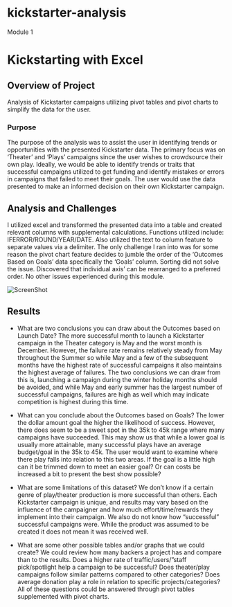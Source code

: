 # kickstarter-analysis

Module 1

# Kickstarting with Excel

## Overview of Project

Analysis of Kickstarter campaigns utilizing pivot tables and pivot charts to simplify the data for the user.

### Purpose

The purpose of the analysis was to assist the user in identifying trends or opportunities with the presented Kickstarter data. The primary focus was on ‘Theater’ and ‘Plays’ campaigns since the user wishes to crowdsource their own play. Ideally, we would be able to identify trends or traits that successful campaigns utilized to get funding and identify mistakes or errors in campaigns that failed to meet their goals. The user would use the data presented to make an informed decision on their own Kickstarter campaign.

## Analysis and Challenges

I utilized excel and transformed the presented data into a table and created relevant columns with supplemental calculations. Functions utilized include: IFERROR/ROUND/YEAR/DATE. Also utilized the text to column feature to separate values via a delimiter. The only challenge I ran into was for some reason the pivot chart feature decides to jumble the order of the ‘Outcomes Based on Goals’ data specifically the ‘Goals’ column. Sorting did not solve the issue. Discovered that individual axis’ can be rearranged to a preferred order. No other issues experienced during this module.

![ScreenShot](https://ibb.co/F5p9w7J)
 
## Results

- What are two conclusions you can draw about the Outcomes based on Launch Date?
The more successful month to launch a Kickstarter campaign in the Theater category is May and the worst month is December. However, the failure rate remains relatively steady from May throughout the Summer so while May and a few of the subsequent months have the highest rate of successful campaigns it also maintains the highest average of failures. The two conclusions we can draw from this is, launching a campaign during the winter holiday months should be avoided, and while May and early summer has the largest number of successful campaigns, failures are high as well which may indicate competition is highest during this time.


- What can you conclude about the Outcomes based on Goals?
The lower the dollar amount goal the higher the likelihood of success. However, there does seem to be a sweet spot in the 35k to 45k range where many campaigns have succeeded. This may show us that while a lower goal is usually more attainable, many successful plays have an average budget/goal in the 35k to 45k. The user would want to examine where there play falls into relation to this two areas. If the goal is a little high can it be trimmed down to meet an easier goal? Or can costs be increased a bit to present the best show possible?

- What are some limitations of this dataset?
We don’t know if a certain genre of play/theater production is more successful than others. Each Kickstarter campaign is unique, and results may vary based on the influence of the campaigner and how much effort/time/rewards they implement into their campaign. We also do not know how “successful” successful campaigns were. While the product was assumed to be created it does not mean it was received well. 

- What are some other possible tables and/or graphs that we could create?
We could review how many backers a project has and compare than to the results. Does a higher rate of traffic/users/”staff pick/spotlight help a campaign to be successful? Does theater/play campaigns follow similar patterns compared to other categories? Does average donation play a role in relation to specific projects/categories? All of these questions could be answered through pivot tables supplemented with pivot charts.
